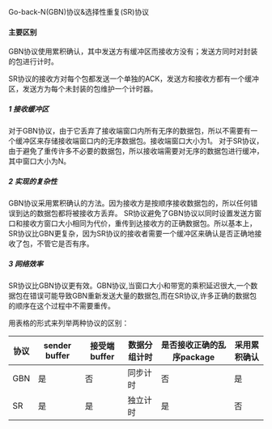 Go-back-N(GBN)协议&选择性重复(SR)协议

#### 主要区别

GBN协议使用累积确认，其中发送方有缓冲区而接收方没有；发送方同时对封装的包进行计时。

SR协议的接收方对每个包都发送一个单独的ACK，发送方和接收方都有一个缓冲区，发送方为每个未封装的包维护一个计时器。

##### 1 接收缓冲区
对于GBN协议，由于它丢弃了接收端窗口内所有无序的数据包，所以不需要有一个缓冲区来存储接收端窗口内的无序数据包。接收端窗口大小为1。
对于SR协议，由于避免了重传许多不必要的数据包，所以接收端需要对无序的数据包进行缓冲，其中窗口大小为N。

##### 2 实现的复杂性
GBN协议采用累积确认的方法。因为接收方是按顺序接收数据包的，所以任何错误到达的数据包都将被接收方丢弃。
SR协议避免了GBN协议以同时设置发送方窗口和接收方窗口大小相同为代价，重传到达接收方的正确数据包。所以基本上，SR协议比GBN更复杂，因为SR协议的接收者需要一个缓冲区来确认是否正确地接收了包，不管它是否有序。

##### 3 网络效率

SR协议比GBN协议更有效。GBN协议,当窗口大小和带宽的乘积延迟很大,一个数据包在错误可能导致GBN重新发送大量的数据包,而在SR协议,许多正确的数据包的顺序在这个过程中不需要重传。

用表格的形式来列举两种协议的区别：

| 协议 | sender buffer | 接受端buffer | 数据分组计时 | 是否接收正确的乱序package | 采用累积确认 |
| ---- | ------------- | ------------ | ------------ | ------------------------- | ------------ |
| GBN  | 是            | 否           | 同步计时     | 否                        | 是           |
| SR   | 是            | 是           | 独立计时     | 是                        | 否           |

